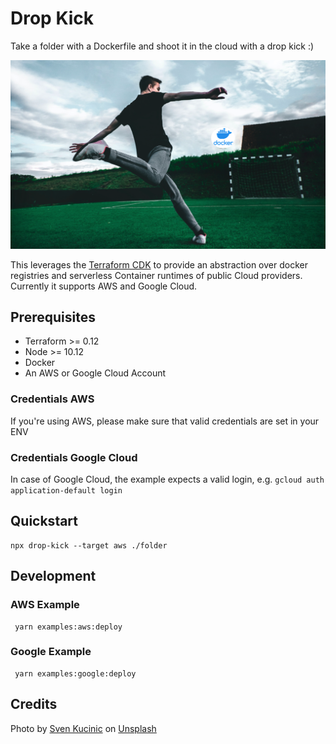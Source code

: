 # Drop Kick

Take a folder with a Dockerfile and shoot it in the cloud with a drop kick :)

![drop kick](./drop-kick.png)

This leverages the [Terraform CDK](https://cdk.tf) to provide an abstraction over docker registries and serverless Container runtimes of public Cloud providers. Currently it supports AWS and Google Cloud.


## Prerequisites

- Terraform >= 0.12
- Node >= 10.12
- Docker
- An AWS or Google Cloud Account

### Credentials AWS

If you're using AWS, please make sure that valid credentials are set in your ENV

### Credentials Google Cloud

In case of Google Cloud, the example expects a valid login, e.g. `gcloud auth application-default login`

## Quickstart

```
npx drop-kick --target aws ./folder
```

## Development

### AWS Example

```
 yarn examples:aws:deploy
```

### Google Example

```
 yarn examples:google:deploy
```

## Credits

<span>Photo by <a href="https://unsplash.com/@skucinic9?utm_source=unsplash&amp;utm_medium=referral&amp;utm_content=creditCopyText">Sven Kucinic</a> on <a href="https://unsplash.com/@skucinic9?utm_source=unsplash&amp;utm_medium=referral&amp;utm_content=creditCopyText">Unsplash</a></span>